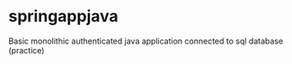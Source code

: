 # springappjava
Basic monolithic authenticated java application connected to sql database (practice)
